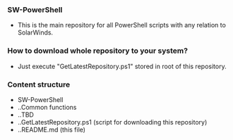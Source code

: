 ### SW-PowerShell
* This is the main repository for all PowerShell scripts with any relation to SolarWinds.

### How to download whole repository to your system?
* Just execute "GetLatestRepository.ps1" stored in root of this repository.

### Content structure
* SW-PowerShell  
* ..Common functions  
* ..TBD  
* ..GetLatestRepository.ps1 (script for downloading this repository)  
* ..README.md (this file)  



